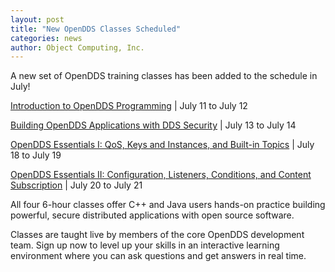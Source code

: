 ```yaml
---
layout: post
title: "New OpenDDS Classes Scheduled"
categories: news
author: Object Computing, Inc.
---
```


A new set of OpenDDS training classes has been added to the schedule in July! 

[Introduction to OpenDDS Programming](https://objectcomputing.com/services/training/catalog/middleware/opendds-programming-cpp-and-java) | July 11 to July 12

[Building OpenDDS Applications with DDS Security](https://objectcomputing.com/services/training/catalog/middleware/opendds-security) | July 13 to July 14

[OpenDDS Essentials I: QoS, Keys and Instances, and Built-in Topics](https://objectcomputing.com/services/training/catalog/middleware/opendds-essentials) | July 18 to July 19

[OpenDDS Essentials II: Configuration, Listeners, Conditions, and Content Subscription](https://objectcomputing.com/services/training/catalog/middleware/opendds-essentials-2) | July 20 to July 21

All four 6-hour classes offer C++ and Java users hands-on practice building powerful, secure distributed applications with open source software.

Classes are taught live by members of the core OpenDDS development team. Sign up now to level up your skills in an interactive learning environment where you can ask questions and get answers in real time.
